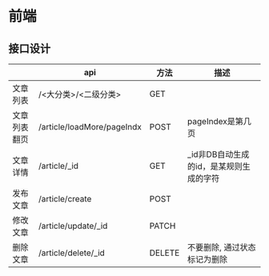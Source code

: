 # 前端

## 接口设计

|       |  api  |  方法 | 描述  |
|  ---  |  ---  |  ---  | ---  |
| 文章列表        | /<大分类>/<二级分类>           | GET   |              |
| 文章列表翻页    | /article/loadMore/pageIndx    | POST   | pageIndex是第几页 |
| 文章详情        | /article/_id                  | GET   | _id非DB自动生成的id，是某规则生成的字符 | 
| 发布文章        | /article/create               | POST  |  |
| 修改文章        | /article/update/_id           | PATCH |  |
| 删除文章        | /article/delete/_id           | DELETE | 不要删除, 通过状态标记为删除  |

<!-- 
    session_token=e66664216447da79d91c788fbcfecb5c&desktop=true
    &page_number=7
    &limit=6
    &action=down
    &after_id=35      返回【36, 37, 38, 39, 40, 41】
    &ad_interval=-10 
-->
